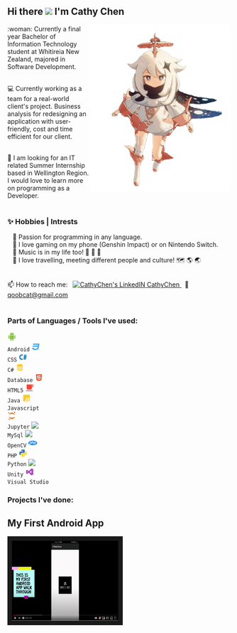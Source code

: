 ## Hi there <img src="https://media.giphy.com/media/hvRJCLFzcasrR4ia7z/giphy.gif" width="25px"> I'm Cathy Chen<br />

<img align="right" src="https://github.com/CathyChen-Cat/CathyChen-Cat/blob/main/genshin-impact-icegif-3.gif" alt="icegif.com" width="320" />

<p>
:woman: Currently a final year Bachelor of Information Technology student at Whitireia New Zealand, majored in Software Development.
<br /><br />

:computer: Currently working as a team for a real-world client's project. Business analysis for redesigning an application with user-friendly, cost and time efficient for our client.
<br /><br />

:eyes: I am looking for an IT related Summer Internship based in Wellington Region. I would love to learn more on programming as a Developer.
<br /><br /> 

### :sparkles: Hobbies | Intrests <br />
&nbsp;&nbsp;  :small_blue_diamond: Passion for programming in any language. <br />
&nbsp;&nbsp;  :small_blue_diamond: I love gaming on my phone (Genshin Impact) or on Nintendo Switch. <br />
&nbsp;&nbsp;  :small_blue_diamond: Music is in my life too! :microphone: :musical_keyboard: :violin: <br />
&nbsp;&nbsp;  :small_blue_diamond: I love travelling, meeting different people and culture! :world_map: :earth_americas: :earth_asia:
<br /><br />

📫 How to reach me: &nbsp;
<a href="https://www.linkedin.com/in/cathy-chen-907946182//">
  <img alt="CathyChen's LinkedIN" height="20" src="https://raw.githubusercontent.com/peterthehan/peterthehan/master/assets/linkedin.svg" />
  CathyChen
</a>&nbsp;
 :e-mail:qoobcat@gmail.com
<br /><br />
</p>

### Parts of Languages / Tools I've used: 

<code><img height="20" src="https://github.com/PKief/vscode-material-icon-theme/blob/main/icons/android.svg"> Android</code>
<code><img height="20" src="https://github.com/PKief/vscode-material-icon-theme/blob/main/icons/css.svg"> CSS</code>
<code><img height="20" src="https://raw.githubusercontent.com/PKief/vscode-material-icon-theme/main/icons/csharp.svg"> C#</code>
<code><img height="20" src="https://github.com/PKief/vscode-material-icon-theme/blob/main/icons/database.svg"> Database</code>
<code><img height="20" src="https://github.com/PKief/vscode-material-icon-theme/blob/main/icons/html.svg"> HTML5</code>
<code><img height="20" src="https://github.com/PKief/vscode-material-icon-theme/blob/main/icons/java.svg"> Java</code>
<code><img height="20" src="https://github.com/PKief/vscode-material-icon-theme/blob/main/icons/javascript.svg"> Javascript</code><br />
<code><img height="20" src="https://github.com/PKief/vscode-material-icon-theme/blob/main/icons/jupyter.svg"> Jupyter</code>
<code><img height="20" src="https://github.com/manumanoj0010/manumanoj0010/blob/main/images/mysql.png"> MySql</code>
<code><img height="20" src="https://www.vectorlogo.zone/logos/opencv/opencv-icon.svg"> OpenCV</code>
<code><img height="20" src="https://github.com/PKief/vscode-material-icon-theme/blob/main/icons/php.svg"> PHP</code>
<code><img height="20" src="https://github.com/PKief/vscode-material-icon-theme/blob/main/icons/python.svg"> Python</code>
<code><img height="20" src="https://github.com/manumanoj0010/manumanoj0010/blob/main/images/unity.png"> Unity</code>
<code><img height="20" src="https://github.com/PKief/vscode-material-icon-theme/blob/main/icons/visualstudio.svg"> Visual Studio</code>



### Projects I've done:

## My First Android App

<a href="https://www.youtube.com/watch?v=FIGpcI4MEtw
" target="_blank"><img src="https://github.com/CathyChen-Cat/CathyChen-Cat/blob/main/FirstApp.png" 
alt="First Android App" width="240" height="180" border="10" /></a>
